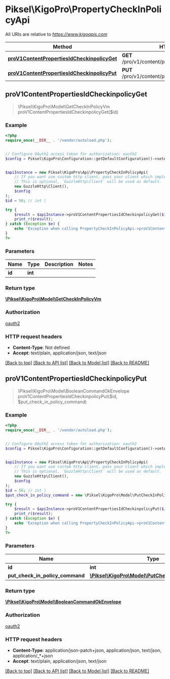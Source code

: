 # Piksel\KigoPro\PropertyCheckInPolicyApi

All URIs are relative to *https://www.kigoapis.com*

Method | HTTP request | Description
------------- | ------------- | -------------
[**proV1ContentPropertiesIdCheckinpolicyGet**](PropertyCheckInPolicyApi.md#proV1ContentPropertiesIdCheckinpolicyGet) | **GET** /pro/v1/content/properties/{id}/checkinpolicy | 
[**proV1ContentPropertiesIdCheckinpolicyPut**](PropertyCheckInPolicyApi.md#proV1ContentPropertiesIdCheckinpolicyPut) | **PUT** /pro/v1/content/properties/{id}/checkinpolicy | 



## proV1ContentPropertiesIdCheckinpolicyGet

> \Piksel\KigoPro\Model\GetCheckInPolicyVm proV1ContentPropertiesIdCheckinpolicyGet($id)



### Example

```php
<?php
require_once(__DIR__ . '/vendor/autoload.php');


// Configure OAuth2 access token for authorization: oauth2
$config = Piksel\KigoPro\Configuration::getDefaultConfiguration()->setAccessToken('YOUR_ACCESS_TOKEN');


$apiInstance = new Piksel\KigoPro\Api\PropertyCheckInPolicyApi(
    // If you want use custom http client, pass your client which implements `GuzzleHttp\ClientInterface`.
    // This is optional, `GuzzleHttp\Client` will be used as default.
    new GuzzleHttp\Client(),
    $config
);
$id = 56; // int | 

try {
    $result = $apiInstance->proV1ContentPropertiesIdCheckinpolicyGet($id);
    print_r($result);
} catch (Exception $e) {
    echo 'Exception when calling PropertyCheckInPolicyApi->proV1ContentPropertiesIdCheckinpolicyGet: ', $e->getMessage(), PHP_EOL;
}
?>
```

### Parameters


Name | Type | Description  | Notes
------------- | ------------- | ------------- | -------------
 **id** | **int**|  |

### Return type

[**\Piksel\KigoPro\Model\GetCheckInPolicyVm**](../Model/GetCheckInPolicyVm.md)

### Authorization

[oauth2](../../README.md#oauth2)

### HTTP request headers

- **Content-Type**: Not defined
- **Accept**: text/plain, application/json, text/json

[[Back to top]](#) [[Back to API list]](../../README.md#documentation-for-api-endpoints)
[[Back to Model list]](../../README.md#documentation-for-models)
[[Back to README]](../../README.md)


## proV1ContentPropertiesIdCheckinpolicyPut

> \Piksel\KigoPro\Model\BooleanCommandOkEnvelope proV1ContentPropertiesIdCheckinpolicyPut($id, $put_check_in_policy_command)



### Example

```php
<?php
require_once(__DIR__ . '/vendor/autoload.php');


// Configure OAuth2 access token for authorization: oauth2
$config = Piksel\KigoPro\Configuration::getDefaultConfiguration()->setAccessToken('YOUR_ACCESS_TOKEN');


$apiInstance = new Piksel\KigoPro\Api\PropertyCheckInPolicyApi(
    // If you want use custom http client, pass your client which implements `GuzzleHttp\ClientInterface`.
    // This is optional, `GuzzleHttp\Client` will be used as default.
    new GuzzleHttp\Client(),
    $config
);
$id = 56; // int | 
$put_check_in_policy_command = new \Piksel\KigoPro\Model\PutCheckInPolicyCommand(); // \Piksel\KigoPro\Model\PutCheckInPolicyCommand | 

try {
    $result = $apiInstance->proV1ContentPropertiesIdCheckinpolicyPut($id, $put_check_in_policy_command);
    print_r($result);
} catch (Exception $e) {
    echo 'Exception when calling PropertyCheckInPolicyApi->proV1ContentPropertiesIdCheckinpolicyPut: ', $e->getMessage(), PHP_EOL;
}
?>
```

### Parameters


Name | Type | Description  | Notes
------------- | ------------- | ------------- | -------------
 **id** | **int**|  |
 **put_check_in_policy_command** | [**\Piksel\KigoPro\Model\PutCheckInPolicyCommand**](../Model/PutCheckInPolicyCommand.md)|  | [optional]

### Return type

[**\Piksel\KigoPro\Model\BooleanCommandOkEnvelope**](../Model/BooleanCommandOkEnvelope.md)

### Authorization

[oauth2](../../README.md#oauth2)

### HTTP request headers

- **Content-Type**: application/json-patch+json, application/json, text/json, application/_*+json
- **Accept**: text/plain, application/json, text/json

[[Back to top]](#) [[Back to API list]](../../README.md#documentation-for-api-endpoints)
[[Back to Model list]](../../README.md#documentation-for-models)
[[Back to README]](../../README.md)

